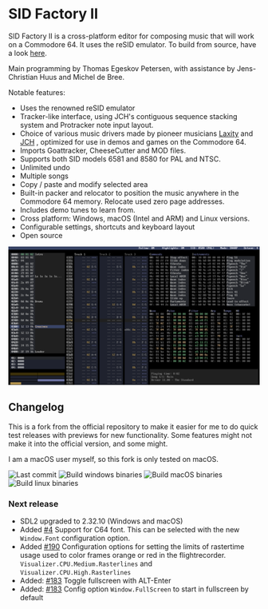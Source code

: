 # SID Factory II

SID Factory II is a cross-platform editor for composing music that will work on
a Commodore 64. It uses the reSID emulator.
To build from source, have a look [here](DEVELOPMENT.md).

Main programming by Thomas Egeskov Petersen, with assistance by Jens-Christian
Huus and Michel de Bree.

Notable features:

- Uses the renowned reSID emulator
- Tracker-like interface, using JCH's contiguous sequence stacking system and
  Protracker note input layout.
- Choice of various music drivers made by pioneer musicians
  [Laxity](https://deepsid.chordian.net/?file=/MUSICIANS/L/Laxity) and
  [JCH](https://deepsid.chordian.net/?file=/MUSICIANS/J/JCH) ,
  optimized for use in demos and games on the Commodore 64.
- Imports Goattracker, CheeseCutter and MOD files.
- Supports both SID models 6581 and 8580 for PAL and NTSC.
- Unlimited undo
- Multiple songs
- Copy / paste and modify selected area
- Built-in packer and relocator to position the music anywhere in the Commodore
  64 memory. Relocate used zero page addresses.
- Includes demo tunes to learn from.
- Cross platform: Windows, macOS (Intel and ARM) and Linux versions.
- Configurable settings, shortcuts and keyboard layout
- Open source

![SID Factory II screenshot](screenshot.png)

## Changelog

This is a fork from the official repository to make it easier for me to do quick
test releases with previews for new functionality. Some features might not make it
into the official version, and some might.

I am a macOS user myself, so this fork is only tested on macOS.

![Last commit](https://img.shields.io/github/last-commit/micheldebree/sidfactory2)
![Build windows
binaries](https://github.com/micheldebree/sidfactory2/workflows/Build%20windows%20binaries/badge.svg)
![Build macOS
binaries](https://github.com/micheldebree/sidfactory2/workflows/Build%20macOS%20binaries/badge.svg)
![Build linux binaries](https://github.com/micheldebree/sidfactory2/workflows/Build%20linux%20binaries/badge.svg)

### Next release

- SDL2 upgraded to 2.32.10 (Windows and macOS)
- Added [#4](https://github.com/micheldebree/sidfactory2/issues/4) Support for C64 font.
  This can be selected with the new `Window.Font` configuration option.
- Added [#190](https://github.com/Chordian/sidfactory2/issues/190)
  Configuration options
  for setting the limits of rastertime usage used to color frames orange or red in
  the flightrecorder.
  `Visualizer.CPU.Medium.Rasterlines` and `Visualizer.CPU.High.Rasterlines`
- Added: [#183](https://github.com/Chordian/sidfactory2/issues/183) Toggle fullscreen with ALT-Enter
- Added: [#183](https://github.com/Chordian/sidfactory2/issues/183) Config option `Window.FullScreen`
  to start in fullscreen by default
